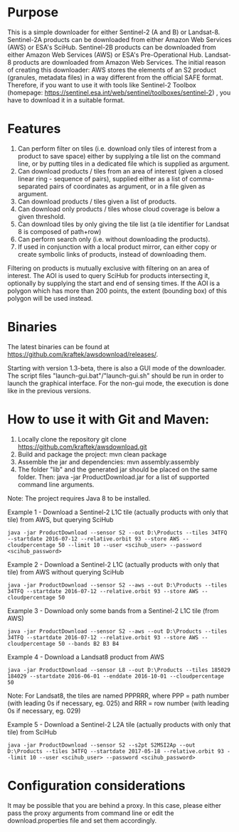 # Purpose
This is a simple downloader for either Sentinel-2 (A and B) or Landsat-8.
Sentinel-2A products can be downloaded from either Amazon Web Services (AWS) or ESA's SciHub.
Sentinel-2B products can be downloaded from either Amazon Web Services (AWS) or ESA's Pre-Operational Hub.
Landsat-8 products are downloaded from Amazon Web Services.
The initial reason of creating this downloader: AWS stores the elements of an S2 product (granules, metadata files) in a way
different from the official SAFE format. Therefore, if you want to use it with tools like Sentinel-2 Toolbox 
(homepage: https://sentinel.esa.int/web/sentinel/toolboxes/sentinel-2) , you have to download it in a suitable format.

# Features
1. Can perform filter on tiles (i.e. download only tiles of interest from a product to save space) either by supplying
a tile list on the command line, or by putting tiles in a dedicated file which is supplied as argument.
2. Can download products / tiles from an area of interest (given a closed linear ring - sequence of <lon lat> pairs),
supplied either as a list of comma-separated pairs of coordinates as argument, or in a file given as argument.
3. Can download products / tiles given a list of products.
4. Can download only products / tiles whose cloud coverage is below a given threshold.
5. Can download tiles by only giving the tile list (a tile identifier for Landsat 8 is composed of path+row)
6. Can perform search only (i.e. without downloading the products).
7. If used in conjunction with a local product mirror, can either copy or create symbolic links of products, instead of downloading them.

Filtering on products is mutually exclusive with filtering on an area of interest. The AOI is used to query SciHub for products intersecting it, optionally by supplying the start and end of sensing times. If the AOI is a polygon which has more than 200 points, the extent (bounding box) of this polygon will be used instead.

# Binaries
The latest binaries can be found at https://github.com/kraftek/awsdownload/releases/.

Starting with version 1.3-beta, there is also a GUI mode of the downloader.
The script files "launch-gui.bat"/"launch-gui.sh" should be run in order to launch the graphical interface.
For the non-gui mode, the execution is done like in the previous versions.

# How to use it with Git and Maven:
1. Locally clone the repository
    git clone https://github.com/kraftek/awsdownload.git
2. Build and package the project:
    mvn clean package
3. Assemble the jar and dependencies:
    mvn assembly:assembly
3. The folder "lib" and the generated jar should be placed on the same folder. Then:
    java -jar ProductDownload.jar
   for a list of supported command line arguments.

Note: The project requires Java 8 to be installed.

Example 1 - Download a Sentinel-2 L1C tile (actually products with only that tile) from AWS, but querying SciHub

    java -jar ProductDownload --sensor S2 --out D:\Products --tiles 34TFQ --startdate 2016-07-12 --relative.orbit 93 --store AWS --cloudpercentage 50 --limit 10 --user <scihub_user> --password <scihub_password>

Example 2 - Download a Sentinel-2 L1C (actually products with only that tile) from AWS without querying SciHub

    java -jar ProductDownload --sensor S2 --aws --out D:\Products --tiles 34TFQ --startdate 2016-07-12 --relative.orbit 93 --store AWS --cloudpercentage 50

Example 3 - Download only some bands from a Sentinel-2 L1C tile (from AWS)

    java -jar ProductDownload --sensor S2 --aws --out D:\Products --tiles 34TFQ --startdate 2016-07-12 --relative.orbit 93 --store AWS --cloudpercentage 50 --bands B2 B3 B4

Example 4 - Download a Landsat8 product from AWS

    java -jar ProductDownload --sensor L8 --out D:\Products --tiles 185029 184029 --startdate 2016-06-01 --enddate 2016-10-01 --cloudpercentage 50

Note: For Landsat8, the tiles are named PPPRRR, where PPP = path number (with leading 0s if necessary, eg. 025) and RRR = row number (with leading 0s if necessary, eg. 029)

Example 5 - Download a Sentinel-2 L2A tile (actually products with only that tile) from SciHub

    java -jar ProductDownload --sensor S2 --s2pt S2MSI2Ap --out D:\Products --tiles 34TFQ --startdate 2017-05-18 --relative.orbit 93 --limit 10 --user <scihub_user> --password <scihub_password>

# Configuration considerations
It may be possible that you are behind a proxy. In this case, please either pass the proxy arguments from command line or edit the download.properties file and set them accordingly.
